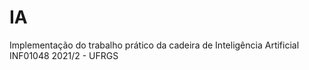 # IA
Implementação do trabalho prático da cadeira de Inteligência Artificial INF01048 2021/2 - UFRGS
